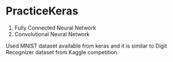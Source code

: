# PracticeKeras

1. Fully Connected Neural Network
2. Convolutional Neural Network

Used MNIST dataset available from keras and it is similar to Digit Recognizer dataset from Kaggle competition. 
